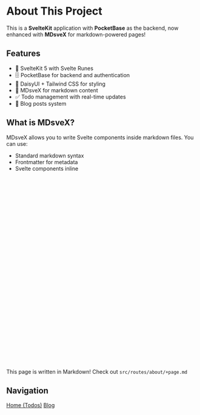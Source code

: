 # About This Project

This is a **SvelteKit** application with **PocketBase** as the backend, now enhanced with **MDsveX** for markdown-powered pages!

## Features

- 🚀 SvelteKit 5 with Svelte Runes
- 🗄️ PocketBase for backend and authentication
- 🎨 DaisyUI + Tailwind CSS for styling
- 📝 MDsveX for markdown content
- ✅ Todo management with real-time updates
- 📰 Blog posts system

## What is MDsveX?

MDsveX allows you to write Svelte components inside markdown files. You can use:

- Standard markdown syntax
- Frontmatter for metadata
- Svelte components inline

<div class="alert alert-info mt-6">
  <svg xmlns="http://www.w3.org/2000/svg" fill="none" viewBox="0 0 24 24" class="stroke-current shrink-0 w-6 h-6">
    <path stroke-linecap="round" stroke-linejoin="round" stroke-width="2" d="M13 16h-1v-4h-1m1-4h.01M21 12a9 9 0 11-18 0 9 9 0 0118 0z"></path>
  </svg>
  <span>This page is written in Markdown! Check out <code>src/routes/about/+page.md</code></span>
</div>

## Navigation

<div class="flex gap-4 mt-6">
  <a href="/" class="btn btn-primary">Home (Todos)</a>
  <a href="/blog" class="btn btn-secondary">Blog</a>
</div>
